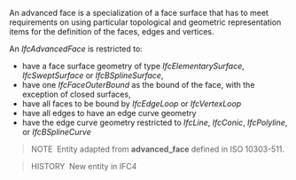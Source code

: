 An advanced face is a specialization of a face surface that has to meet requirements on using particular topological and geometric representation items for the definition of the faces, edges and vertices.

An _IfcAdvancedFace_ is restricted to:

* have a face surface geometry of type _IfcElementarySurface_, _IfcSweptSurface_ or _IfcBSplineSurface_,
* have one _IfcFaceOuterBound_ as the bound of the face, with the exception of closed surfaces,
* have all faces to be bound by _IfcEdgeLoop_ or _IfcVertexLoop_
* have all edges to have an edge curve geometry
* have the edge curve geometry restricted to _IfcLine_, _IfcConic_, _IfcPolyline_, or _IfcBSplineCurve_

> NOTE&nbsp; Entity adapted from **advanced_face** defined in ISO 10303-511.

> HISTORY&nbsp; New entity in IFC4